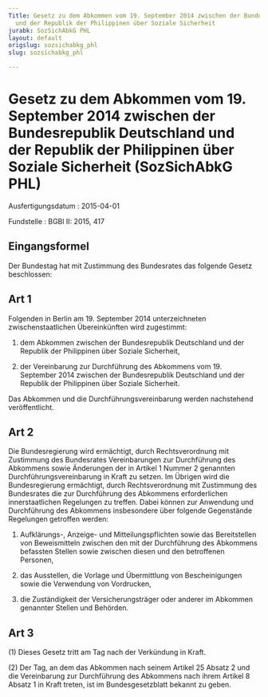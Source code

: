 ```yaml
---
Title: Gesetz zu dem Abkommen vom 19. September 2014 zwischen der Bundesrepublik Deutschland
  und der Republik der Philippinen über Soziale Sicherheit
jurabk: SozSichAbkG PHL
layout: default
origslug: sozsichabkg_phl
slug: sozsichabkg_phl

---
```


# Gesetz zu dem Abkommen vom 19. September 2014 zwischen der Bundesrepublik Deutschland und der Republik der Philippinen über Soziale Sicherheit (SozSichAbkG PHL)

Ausfertigungsdatum
:   2015-04-01

Fundstelle
:   BGBl II: 2015, 417


## Eingangsformel

Der Bundestag hat mit Zustimmung des Bundesrates das folgende Gesetz
beschlossen:


## Art 1

Folgenden in Berlin am 19. September 2014 unterzeichneten
zwischenstaatlichen Übereinkünften wird zugestimmt:

1.  dem Abkommen zwischen der Bundesrepublik Deutschland und der Republik
    der Philippinen über Soziale Sicherheit,


2.  der Vereinbarung zur Durchführung des Abkommens vom 19. September 2014
    zwischen der Bundesrepublik Deutschland und der Republik der
    Philippinen über Soziale Sicherheit.



Das Abkommen und die Durchführungsvereinbarung werden nachstehend
veröffentlicht.


## Art 2

Die Bundesregierung wird ermächtigt, durch Rechtsverordnung mit
Zustimmung des Bundesrates Vereinbarungen zur Durchführung des
Abkommens sowie Änderungen der in Artikel 1 Nummer 2 genannten
Durchführungsvereinbarung in Kraft zu setzen. Im Übrigen wird die
Bundesregierung ermächtigt, durch Rechtsverordnung mit Zustimmung des
Bundesrates die zur Durchführung des Abkommens erforderlichen
innerstaatlichen Regelungen zu treffen. Dabei können zur Anwendung und
Durchführung des Abkommens insbesondere über folgende Gegenstände
Regelungen getroffen werden:

1.  Aufklärungs-, Anzeige- und Mitteilungspflichten sowie das
    Bereitstellen von Beweismitteln zwischen den mit der Durchführung des
    Abkommens befassten Stellen sowie zwischen diesen und den betroffenen
    Personen,


2.  das Ausstellen, die Vorlage und Übermittlung von Bescheinigungen sowie
    die Verwendung von Vordrucken,


3.  die Zuständigkeit der Versicherungsträger oder anderer im Abkommen
    genannter Stellen und Behörden.





## Art 3

(1) Dieses Gesetz tritt am Tag nach der Verkündung in Kraft.

(2) Der Tag, an dem das Abkommen nach seinem Artikel 25 Absatz 2 und
die Vereinbarung zur Durchführung des Abkommens nach ihrem Artikel 8
Absatz 1 in Kraft treten, ist im Bundesgesetzblatt bekannt zu geben.

